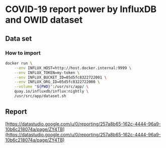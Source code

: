 # COVID-19 report power by InfluxDB and OWID dataset

## Data set

### How to import
```bash
docker run \
    --env INFLUX_HOST=http://host.docker.internal:9999 \
    --env INFLUX_TOKEN=my-token \
    --env INFLUX_BUCKET_ID=05d5fc8322722001 \
    --env INFLUX_ORG_ID=05d5fc8322722000 \
    --volume "${PWD}":/usr/src/app/ \
    quay.io/influxdb/influx:nightly \
    /usr/src/app/dataset.sh
```

## Report

[https://datastudio.google.com/u/0/reporting/257a8b65-162c-4444-96a9-10b6c218074a/page/ZY4TB](https://datastudio.google.com/u/0/reporting/257a8b65-162c-4444-96a9-10b6c218074a/page/ZY4TB)

